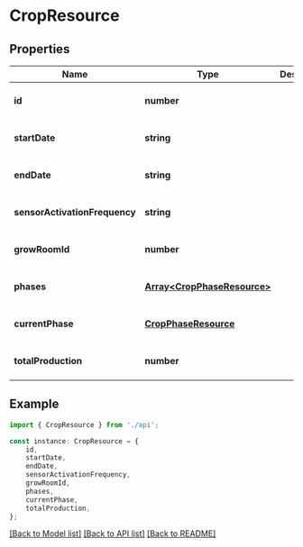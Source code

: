 # CropResource


## Properties

Name | Type | Description | Notes
------------ | ------------- | ------------- | -------------
**id** | **number** |  | [optional] [default to undefined]
**startDate** | **string** |  | [optional] [default to undefined]
**endDate** | **string** |  | [optional] [default to undefined]
**sensorActivationFrequency** | **string** |  | [optional] [default to undefined]
**growRoomId** | **number** |  | [optional] [default to undefined]
**phases** | [**Array&lt;CropPhaseResource&gt;**](CropPhaseResource.md) |  | [optional] [default to undefined]
**currentPhase** | [**CropPhaseResource**](CropPhaseResource.md) |  | [optional] [default to undefined]
**totalProduction** | **number** |  | [optional] [default to undefined]

## Example

```typescript
import { CropResource } from './api';

const instance: CropResource = {
    id,
    startDate,
    endDate,
    sensorActivationFrequency,
    growRoomId,
    phases,
    currentPhase,
    totalProduction,
};
```

[[Back to Model list]](../README.md#documentation-for-models) [[Back to API list]](../README.md#documentation-for-api-endpoints) [[Back to README]](../README.md)
